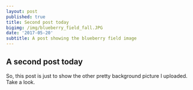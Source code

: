 ```yaml
---
layout: post
published: true
title: Second post today
bigimg: /img/blueberry_field_fall.JPG
date: '2017-05-20'
subtitle: A post showing the blueberry field image
---
```

## A second post today

So, this post is just to show the other pretty background picture I uploaded.  Take a look.
